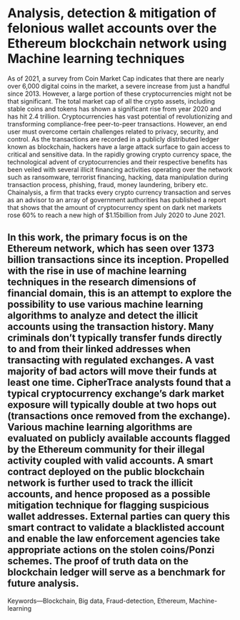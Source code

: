 # Analysis, detection & mitigation of felonious wallet accounts over the Ethereum blockchain network using Machine learning techniques
As of 2021, a survey from Coin Market Cap
indicates that there are nearly over 6,000 digital coins in the
market, a severe increase from just a handful since 2013.
However, a large portion of these cryptocurrencies might not
be that significant. The total market cap of all the crypto
assets, including stable coins and tokens has shown a
significant rise from year 2020 and has hit 2.4 trillion.
Cryptocurrencies has vast potential of revolutionizing and
transforming compliance-free peer-to-peer transactions.
However, an end user must overcome certain challenges
related to privacy, security, and control. As the transactions
are recorded in a publicly distributed ledger known as
blockchain, hackers have a large attack surface to gain access
to critical and sensitive data. In the rapidly growing crypto
currency space, the technological advent of cryptocurrencies
and their respective benefits has been veiled with several illicit
financing activities operating over the network such as
ransomware, terrorist financing, hacking, data manipulation
during transaction process, phishing, fraud, money laundering,
bribery etc. Chainalysis, a firm that tracks every crypto
currency transaction and serves as an advisor to an array of
government authorities has published a report that shows that
the amount of cryptocurrency spent on dark net markets rose
60% to reach a new high of $1.15billion from July 2020 to June
2021.

In this work, the primary focus is on the Ethereum network,
which has seen over 1373 billion transactions since its
inception. Propelled with the rise in use of machine learning
techniques in the research dimensions of financial domain, this
is an attempt to explore the possibility to use various machine
learning algorithms to analyze and detect the illicit accounts
using the transaction history. Many criminals don’t typically
transfer funds directly to and from their linked addresses when
transacting with regulated exchanges. A vast majority of bad
actors will move their funds at least one time. CipherTrace
analysts found that a typical cryptocurrency exchange’s dark
market exposure will typically double at two hops out
(transactions once removed from the exchange).
Various machine learning algorithms are evaluated on publicly
available accounts flagged by the Ethereum community for
their illegal activity coupled with valid accounts. A smart
contract deployed on the public blockchain network is further
used to track the illicit accounts, and hence proposed as a
possible mitigation technique for flagging suspicious wallet
addresses. External parties can query this smart contract to
validate a blacklisted account and enable the law enforcement
agencies take appropriate actions on the stolen coins/Ponzi
schemes. The proof of truth data on the blockchain ledger will
serve as a benchmark for future analysis.
---
Keywords—Blockchain, Big data, Fraud-detection,
Ethereum, Machine-learning
